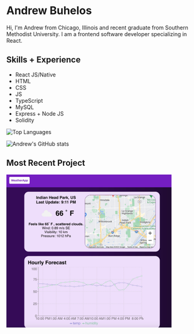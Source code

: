 # Andrew Buhelos

Hi, I'm Andrew from Chicago, Illinois and recent graduate from Southern Methodist University. I am a frontend software developer specializing in React.

## Skills + Experience

- React JS/Native
- HTML
- CSS
- JS
- TypeScript
- MySQL
- Express + Node JS
- Solidity

![Top Languages](https://github-readme-stats-abuhelos.vercel.app/api/top-langs/?username=abuhelos&layout=compact)

![Andrew's GitHub stats](https://github-readme-stats.vercel.app/api?username=abuhelos&hide=contribs,prs)

## Most Recent Project
<a href="https://abuhelos.github.io/weather-app/"><img src="Weather.jpg" height="400px" /></a>
